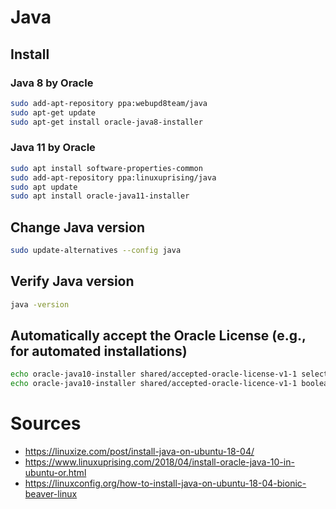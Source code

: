 # Java

## Install

### Java 8 by Oracle

```bash
sudo add-apt-repository ppa:webupd8team/java
sudo apt-get update
sudo apt-get install oracle-java8-installer
```

### Java 11 by Oracle

```bash
sudo apt install software-properties-common
sudo add-apt-repository ppa:linuxuprising/java
sudo apt update
sudo apt install oracle-java11-installer
```

## Change Java version

```bash
sudo update-alternatives --config java
```

## Verify Java version

```bash
java -version
```

## Automatically accept the Oracle License (e.g., for automated installations)

```bash
echo oracle-java10-installer shared/accepted-oracle-license-v1-1 select true | sudo /usr/bin/debconf-set-selections
echo oracle-java10-installer shared/accepted-oracle-licence-v1-1 boolean true | sudo /usr/bin/debconf-set-selections
```

# Sources

* https://linuxize.com/post/install-java-on-ubuntu-18-04/
* https://www.linuxuprising.com/2018/04/install-oracle-java-10-in-ubuntu-or.html
* https://linuxconfig.org/how-to-install-java-on-ubuntu-18-04-bionic-beaver-linux
